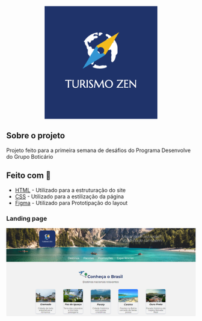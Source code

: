<div align="center">
    <img src="./img/logo.png" alt="Logo">
</div>

## Sobre o projeto

Projeto feito para a primeira semana de desáfios do Programa Desenvolve do Grupo Boticário

## Feito com :rocket:

- [HTML](https://developer.mozilla.org/pt-BR/docs/Web/HTML) - Utilizado para a estruturação do site
- [CSS](https://developer.mozilla.org/pt-BR/docs/Web/CSS) - Utilizado para a estilização da página
- [Figma](https://www.figma.com/file/JgXaAcnjGzyFAvSYc3mphj/Omaitopy---Ag%C3%AAncia-de-Viagens-Zem-team-library?node-id=0%3A1) - Utilizado para Prototipação do layout

### Landing page

<img src="./img/landing_page.png" alt="Logo">
